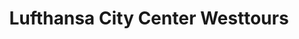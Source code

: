 ---
title: "Lufthansa City Center Westtours"
url: /bonn/lufthansa-city-center-westtours/
shop: Reisebüro
---